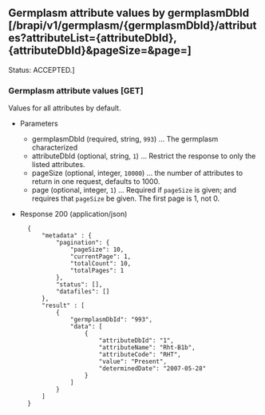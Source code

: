 ## Germplasm attribute values by germplasmDbId [/brapi/v1/germplasm/{germplasmDbId}/attributes?attributeList={attributeDbId},{attributeDbId}&pageSize=&page=]

Status: ACCEPTED.]

### Germplasm attribute values [GET]
Values for all attributes by default.
+ Parameters
    + germplasmDbId (required, string, `993`) ... The germplasm characterized
    + attributeDbId (optional, string, `1`) ... Restrict the response to only the listed attributes.
    + pageSize (optional, integer, `10000`) ... the number of attributes to return in one request, defaults to 1000.
    + page (optional, integer, `1`) ... Required if `pageSize` is given; and requires that `pageSize` be given. The first page is 1, not 0.

+ Response 200 (application/json)

        {
            "metadata" : {
                "pagination": {
                    "pageSize": 10,
                    "currentPage": 1,
                    "totalCount": 10,
                    "totalPages": 1
                },
                "status": [],
                "datafiles": []
            },
            "result" : [
                {
                    "germplasmDbId": "993",
                    "data": [
                        {
                            "attributeDbId": "1",
                            "attributeName": "Rht-B1b",
                            "attributeCode": "RHT",
                            "value": "Present", 
                            "determinedDate": "2007-05-28"
                        }
                    ]
                }
            ]
        }
